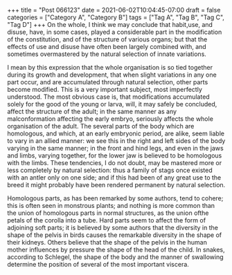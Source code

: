 +++
title = "Post 066123"
date = 2021-06-02T10:04:45-07:00
draft = false
categories = ["Category A", "Category B"]
tags = ["Tag A", "Tag B", "Tag C", "Tag D"]
+++
On the whole, I think we may conclude that habit,use, and disuse, have, in some cases, played a considerable part in the modification of the constitution, and of the structure of various organs; but that the effects of use and disuse have often been largely combined with, and sometimes overmastered by the natural selection of innate variations.

I mean by this expression that the whole organisation is so tied together during its growth and development, that when slight variations in any one part occur, and are accumulated through natural selection, other parts become modified. This is a very important subject, most imperfectly understood. The most obvious case is, that modifications accumulated solely for the good of the young or larva, will, it may safely be concluded, affect the structure of the adult; in the same manner as any malconformation affecting the early embryo, seriously affects the whole organisation of the adult. The several parts of the body which are homologous, and which, at an early embryonic period, are alike, seem liable to vary in an allied manner: we see this in the right and left sides of the body varying in the same manner; in the front and hind legs, and even in the jaws and limbs, varying together, for the lower jaw is believed to be homologous with the limbs. These tendencies, I do not doubt, may be mastered more or less completely by natural selection: thus a family of stags once existed with an antler only on one side; and if this had been of any great use to the breed it might probably have been rendered permanent by natural selection.

Homologous parts, as has been remarked by some authors, tend to cohere; this is often seen in monstrous plants; and nothing is more common than the union of homologous parts in normal structures, as the union ofthe petals of the corolla into a tube. Hard parts seem to affect the form of adjoining soft parts; it is believed by some authors that the diversity in the shape of the pelvis in birds causes the remarkable diversity in the shape of their kidneys. Others believe that the shape of the pelvis in the human mother influences by pressure the shape of the head of the child. In snakes, according to Schlegel, the shape of the body and the manner of swallowing determine the position of several of the most important viscera.
